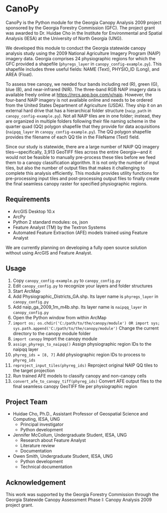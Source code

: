 # CanoPy

CanoPy is the Python module for the Georgia Canopy Analysis 2009 project sponsored by the Georgia Forestry Commission (GFC). The project grant was awarded to Dr. Huidae Cho in the Institute for Environmental and Spatial Analysis (IESA) at the University of North Georgia (UNG).

We developed this module to conduct the Georgia statewide canopy analysis study using the 2009 National Agriculture Imagery Program (NAIP) imagery data. Georgia comprises 24 physiographic regions for which the GFC provided a shapefile (``phyregs_layer`` in ``canopy_config-example.py``). This shapefile includes three useful fields: NAME (Text), PHYSIO_ID (Long), and AREA (Float).

To assess tree canopy, we needed four bands including red (R), green (G), blue (B), and near-infrared (NIR). The three-band RGB NAIP imagery data is available freely online at https://nrcs.app.box.com/v/naip. However, the four-band NAIP imagery is not available online and needs to be ordered from the United States Department of Agriculture (USDA). They ship it on an external hard drive that has a hierarchical folder structure (``naip_path`` in ``canopy_config-example.py``). Not all NAIP tiles are in one folder; instead, they are organized in multiple folders following their file naming scheme in the quarter quad (QQ) polygon shapefile that they provide for data acquisitions (``naipqq_layer`` in ``canopy_config-example.py``). The QQ polygon shapefile provides the filename of each QQ tile in the FileName (Text) field.

Since our study is statewide, there are a large number of NAIP QQ imagery tiles&mdash;specifically, 3,913 GeoTIFF files across the entire Georgia&mdash;and it would not be feasible to manually pre-process these tiles before we feed them to a canopy classification algorithm. It is not only the number of input tiles, but also the number of output files that makes it challenging to complete this analysis efficiently. This module provides utility functions for pre-processing input tiles and post-processing output files to finally create the final seamless canopy raster for specified physiographic regions.

## Requirements

* ArcGIS Desktop 10.x
* ArcPy
* Python 2 standard modules: os, json
* Feature Analyst (TM) by the Textron Systems
* Automated Feature Extraction (AFE) models trained using Feature Analyst

We are currently planning on developing a fully open source solution without using ArcGIS and Feature Analyst.

## Usage

1. Copy ``canopy_config-example.py`` to ``canopy_config.py``
1. Edit ``canopy_config.py`` to recognize your layers and folder structures
1. Start ArcMap
1. Add Physiographic_Districts_GA.shp. Its layer name is ``phyregs_layer`` in ``canopy_config.py``
1. Add naip_ga_2009_1m_m4b.shp. Its layer name is ``naipqq_layer`` in ``canopy_config.py``
1. Open the Python window from within ArcMap
1. ``import os; os.chdir('C:/path/to/the/canopy/module') OR import sys; sys.path.append('C:/path/to/the/canopy/module')`` Change the current directory to the canopy module folder
1. ``import canopy`` Import the canopy module
1. ``assign_phyregs_to_naipqq()`` Assign physiographic region IDs to the naipqq layer
1. ``phyreg_ids = [8, 7]`` Add physiographic region IDs to process to ``phyreg_ids``
1. ``reproject_input_tiles(phyreg_ids)`` Reproject original NAIP QQ tiles to the target projection
1. Run trained AFE models to classify canopy and non-canopy cells
1. ``convert_afe_to_canopy_tiff(phyreg_ids)`` Convert AFE output files to the final seamless canopy GeoTIFF file per physiographic region

## Project Team

* Huidae Cho, Ph.D., Assistant Professor of Geospatial Science and Computing, IESA, UNG
  * Principal investigator
  * Python development
* Jennifer McCollum, Undergraduate Student, IESA, UNG
  * Research about Feature Analyst
  * Literature review
  * Documentation
* Owen Smith, Undergraduate Student, IESA, UNG
  * Python development
  * Technical documentation

## Acknowledgement

This work was supported by the Georgia Forestry Commission through the Georgia Statewide Canopy Assessment Phase I: Canopy Analysis 2009 project grant.
